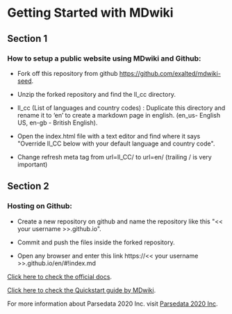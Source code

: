 # Getting Started with MDwiki


## Section 1
### How to setup a public website using MDwiki and Github:



* Fork off this repository from github https://github.com/exalted/mdwiki-seed.

* Unzip the forked repository and find the ll_cc directory.

* ll_cc (List of languages and country codes) : Duplicate this directory and rename it to ‘en’ to create a markdown page in english. (en_us- English US, en-gb - British English).

* Open the index.html file with a text editor and find where it says "Override ll_CC below with your default language and country code".

* Change refresh meta tag from url=ll_CC/ to url=en/ (trailing / is very important)


## Section 2
### Hosting on Github:

* Create a new repository on github and name the repository like this "<< your username >>.github.io".

* Commit and push the files inside the forked repository.

* Open any browser and enter this link https://<< your username >>.github.io/en/#!index.md




[Click here to check the official docs](http://dynalon.github.io/mdwiki/#!tutorials/github.md).


[Click here to check the Quickstart guide by MDwiki](http://dynalon.github.io/mdwiki/#!quickstart.md).

For more information about Parsedata 2020 Inc. visit [Parsedata 2020 Inc](http://parsedata.xyz).
